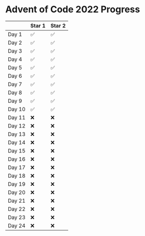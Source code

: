 # Advent of Code 2022 Progress

|        | Star 1 | Star 2 |
| ------ | ------ | ------ |
| Day 1  | ✅     | ✅     |
| Day 2  | ✅     | ✅     |
| Day 3  | ✅     | ✅     |
| Day 4  | ✅     | ✅     |
| Day 5  | ✅     | ✅     |
| Day 6  | ✅     | ✅     |
| Day 7  | ✅     | ✅     |
| Day 8  | ✅     | ✅     |
| Day 9  | ✅     | ✅     |
| Day 10 | ✅     | ✅     |
| Day 11 | ❌     | ❌     |
| Day 12 | ❌     | ❌     |
| Day 13 | ❌     | ❌     |
| Day 14 | ❌     | ❌     |
| Day 15 | ❌     | ❌     |
| Day 16 | ❌     | ❌     |
| Day 17 | ❌     | ❌     |
| Day 18 | ❌     | ❌     |
| Day 19 | ❌     | ❌     |
| Day 20 | ❌     | ❌     |
| Day 21 | ❌     | ❌     |
| Day 22 | ❌     | ❌     |
| Day 23 | ❌     | ❌     |
| Day 24 | ❌     | ❌     |
